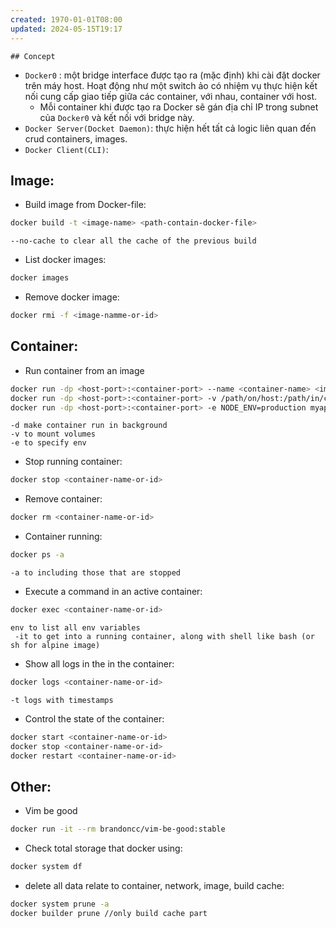 ```yaml
---
created: 1970-01-01T08:00
updated: 2024-05-15T19:17
---
```

	## Concept
- `Docker0` : một bridge interface được tạo ra (mặc định) khi cài đặt docker trên máy host. Hoạt động như một switch ảo có nhiệm vụ thực hiện kết nối cung cấp giao tiếp giữa các container, với nhau, container với host.
	- Mỗi container khi được tạo ra Docker sẽ gán địa chỉ IP trong subnet của `Docker0` và kết nối với bridge này.
- `Docker Server(Docket Daemon)`: thực hiện hết tất cả logic liên quan đến crud containers, images.  
- `Docker Client(CLI)`: 

## Image:
- Build image from Docker-file:
```bash
docker build -t <image-name> <path-contain-docker-file>
```
	--no-cache to clear all the cache of the previous build
- List docker images:
```bash
docker images
```
- Remove docker image:
```bash
docker rmi -f <image-namme-or-id>
```
## Container:
- Run container from an image
```bash
docker run -dp <host-port>:<container-port> --name <container-name> <image-name-or-id>
docker run -dp <host-port>:<container-port> -v /path/on/host:/path/in/container <image-name-or-id>
docker run -dp <host-port>:<container-port> -e NODE_ENV=production myapp
```
	-d make container run in background
	-v to mount volumes
	-e to specify env
- Stop running container:
```bash
docker stop <container-name-or-id>
```
- Remove container:
```bash
docker rm <container-name-or-id>
```
- Container running: 
```bash
docker ps -a
```
	-a to including those that are stopped
- Execute a command in an active container:
```bash
docker exec <container-name-or-id>
```
	env to list all env variables
	 -it to get into a running container, along with shell like bash (or sh for alpine image)
	
- Show all logs in the in the container:
```bash
docker logs <container-name-or-id>
```
	-t logs with timestamps
- Control the state of the container:
```bash
docker start <container-name-or-id>
docker stop <container-name-or-id>
docker restart <container-name-or-id>
```

## Other:
- Vim be good
```bash
docker run -it --rm brandoncc/vim-be-good:stable
```
- Check total storage that docker using:
```bash
docker system df
```
- delete all data relate to container, network, image, build cache:
```bash
docker system prune -a
docker builder prune //only build cache part 
```
